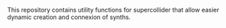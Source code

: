 This repository contains utility functions for supercollider that allow easier
dynamic creation and connexion of synths.
